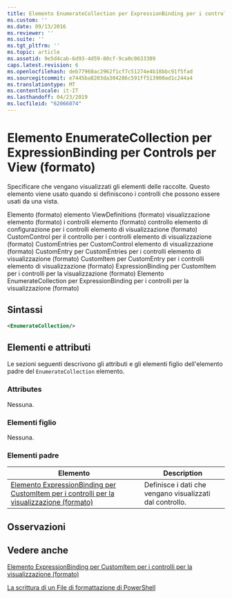 ```yaml
---
title: Elemento EnumerateCollection per ExpressionBinding per i controlli per la visualizzazione (formato) | Microsoft Docs
ms.custom: ''
ms.date: 09/13/2016
ms.reviewer: ''
ms.suite: ''
ms.tgt_pltfrm: ''
ms.topic: article
ms.assetid: 9e5d4cab-6d93-4d59-80cf-9ca0c0633309
caps.latest.revision: 6
ms.openlocfilehash: deb77960ac2962f1cf7c51274e4b18bbc91f5fad
ms.sourcegitcommit: e7445ba8203da304286c591ff513900ad1c244a4
ms.translationtype: MT
ms.contentlocale: it-IT
ms.lasthandoff: 04/23/2019
ms.locfileid: "62066074"
---
```

# <a name="enumeratecollection-element-for-expressionbinding-for-controls-for-view-format"></a>Elemento EnumerateCollection per ExpressionBinding per Controls per View (formato)

Specificare che vengano visualizzati gli elementi delle raccolte. Questo elemento viene usato quando si definiscono i controlli che possono essere usati da una vista.

Elemento (formato) elemento ViewDefinitions (formato) visualizzazione elemento (formato) i controlli elemento (formato) controllo elemento di configurazione per i controlli elemento di visualizzazione (formato) CustomControl per il controllo per i controlli elemento di visualizzazione (formato) CustomEntries per CustomControl elemento di visualizzazione (formato) CustomEntry per CustomEntries per i controlli elemento di visualizzazione (formato) CustomItem per CustomEntry per i controlli elemento di visualizzazione (formato) ExpressionBinding per CustomItem per i controlli per la visualizzazione (formato) Elemento EnumerateCollection per ExpressionBinding per i controlli per la visualizzazione (formato)

## <a name="syntax"></a>Sintassi

```xml
<EnumerateCollection/>
```

## <a name="attributes-and-elements"></a>Elementi e attributi

Le sezioni seguenti descrivono gli attributi e gli elementi figlio dell'elemento padre del `EnumerateCollection` elemento.

### <a name="attributes"></a>Attributes

Nessuna.

### <a name="child-elements"></a>Elementi figlio

Nessuna.

### <a name="parent-elements"></a>Elementi padre

|Elemento|Description|
|-------------|-----------------|
|[Elemento ExpressionBinding per CustomItem per i controlli per la visualizzazione (formato)](./expressionbinding-element-for-customitem-for-controls-for-view-format.md)|Definisce i dati che vengano visualizzati dal controllo.|

## <a name="remarks"></a>Osservazioni

## <a name="see-also"></a>Vedere anche

[Elemento ExpressionBinding per CustomItem per i controlli per la visualizzazione (formato)](./expressionbinding-element-for-customitem-for-controls-for-view-format.md)

[La scrittura di un File di formattazione di PowerShell](./writing-a-powershell-formatting-file.md)
